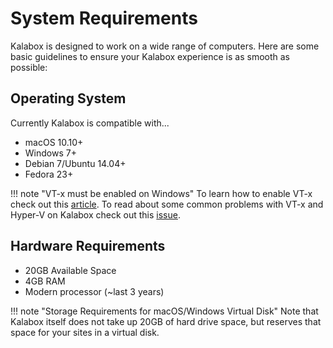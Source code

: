 System Requirements
===================

Kalabox is designed to work on a wide range of computers. Here are some basic guidelines to ensure your Kalabox experience is as smooth as possible:

Operating System
----------------

Currently Kalabox is compatible with...

  * macOS 10.10+
  * Windows 7+
  * Debian 7/Ubuntu 14.04+
  * Fedora 23+

!!! note "VT-x must be enabled on Windows"
    To learn how to enable VT-x check out this [article](http://www.howtogeek.com/213795/how-to-enable-intel-vt-x-in-your-computers-bios-or-uefi-firmware). To read about some common problems with VT-x and Hyper-V on Kalabox check out this [issue](https://github.com/kalabox/kalabox/issues/1141).

Hardware Requirements
-------------------

  * 20GB Available Space
  * 4GB RAM
  * Modern processor (~last 3 years)

!!! note "Storage Requirements for macOS/Windows Virtual Disk"
    Note that Kalabox itself does not take up 20GB of hard drive space, but reserves that space for your sites in a virtual disk.

